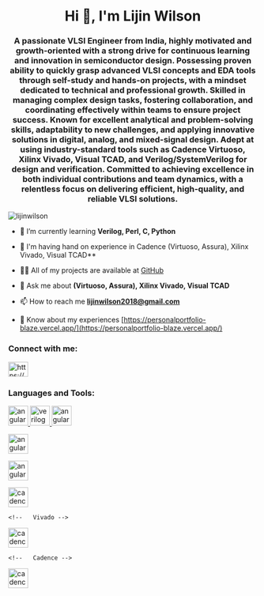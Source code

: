 
<h1 align="center">Hi 👋, I'm Lijin Wilson</h1>
<h3 align="center">A passionate VLSI Engineer from India, highly motivated and growth-oriented with a strong drive for continuous learning and innovation in semiconductor design. Possessing proven ability to quickly grasp advanced VLSI concepts and EDA tools through self-study and hands-on projects, with a mindset dedicated to technical and professional growth. Skilled in managing complex design tasks, fostering collaboration, and coordinating effectively within teams to ensure project success. Known for excellent analytical and problem-solving skills, adaptability to new challenges, and applying innovative solutions in digital, analog, and mixed-signal design. Adept at using industry-standard tools such as Cadence Virtuoso, Xilinx Vivado, Visual TCAD, and Verilog/SystemVerilog for design and verification. Committed to achieving excellence in both individual contributions and team dynamics, with a relentless focus on delivering efficient, high-quality, and reliable VLSI solutions.</h3>

<p align="left"> <img src="https://komarev.com/ghpvc/?username=lijinwilson&label=Profile%20views&color=0e75b6&style=flat" alt="lijinwilson" /> </p>

- 🔭 I’m currently learning **Verilog, Perl, C, Python**

- 🌱 I'm having hand on experience in Cadence (Virtuoso, Assura), Xilinx Vivado, Visual TCAD**

- 👨‍💻 All of my projects are available at [GitHub](GitHub)

- 💬 Ask me about **(Virtuoso, Assura), Xilinx Vivado, Visual TCAD**

- 📫 How to reach me **lijinwilson2018@gmail.com**

- 📄 Know about my experiences [https://personalportfolio-blaze.vercel.app/](https://personalportfolio-blaze.vercel.app/)

<h3 align="left">Connect with me:</h3>
<p align="left">
<a href="https://linkedin.com/in/https://www.linkedin.com/in/lijinwilson/" target="blank"><img align="center" src="https://raw.githubusercontent.com/rahuldkjain/github-profile-readme-generator/master/src/images/icons/Social/linked-in-alt.svg" alt="https://www.linkedin.com/in/lijinwilson/" height="30" width="40" /></a>
</p>

<h3 align="left">Languages and Tools:</h3>
<p align="left">
  <a href="https://angular.io" target="_blank" rel="noreferrer"> <img src="https://angular.io/assets/images/logos/angular/angular.svg" alt="angular" width="40" height="40"/> </a>
<!--   verilog -->
  <a href="https://angular.io" target="_blank" rel="noreferrer"> <img src="https://www.svgrepo.com/show/374163/verilog.svg" alt="verilog" width="40" height="40"/> </a>
<!--   C++ -->
  <a href="https://angular.io" target="_blank" rel="noreferrer"> <img src="https://upload.wikimedia.org/wikipedia/commons/thumb/1/18/ISO_C%2B%2B_Logo.svg/459px-ISO_C%2B%2B_Logo.svg.png?20170928190710" alt="angular" width="40" height="40"/> </a>

 <!--   TCL -->
  <a href="https://angular.io" target="_blank" rel="noreferrer"> <img src="https://img.favpng.com/24/0/9/tcl-programming-language-tk-scripting-language-png-favpng-3yEigDeGi77xN1qp648dqWJ4j.jpg" alt="angular" width="40" height="40"/> </a>

  <!--   Python -->
  <a href="https://angular.io" target="_blank" rel="noreferrer"> <img src="https://img.favpng.com/16/9/19/python-computer-icons-programmer-javascript-programming-language-png-favpng-NZhcBZrHdLmGYx2BZdwDSxGay.jpg" alt="angular" width="40" height="40"/> </a>

  <!--   Cadence -->
  <a href="https://angular.io" target="_blank" rel="noreferrer"> <img src="https://www.edge-ai-vision.com/wp-content/uploads/2020/01/logo_cadence-1536x768.png" alt="cadence" width="40" height="40"/> </a>
  
    <!--   Vivado -->
  <a href="https://angular.io" target="_blank" rel="noreferrer"> <img src="https://dl.flathub.org/media/com/github/corna.Vivado/07ad2cd5a0a53383dce2081f799f9726/icons/128x128@2/com.github.corna.Vivado.png" alt="cadence" width="40" height="40"/> </a>

    <!--   Cadence -->
  <a href="https://angular.io" target="_blank" rel="noreferrer"> <img src="https://d3njjcbhbojbot.cloudfront.net/api/utilities/v1/imageproxy/https://coursera-course-photos.s3.amazonaws.com/5c/a885e0771b11e7bbe2d932d1701172/FPGAs-Icon_4x.png" alt="cadence" width="40" height="40"/> </a>
</p>



